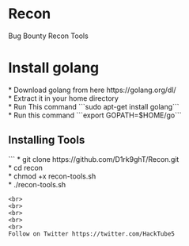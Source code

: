 # Recon
Bug Bounty Recon Tools
<h1>Install golang</h1>
* Download golang from here https://golang.org/dl/ <br>
* Extract it in your home directory <br>
* Run This command ```sudo apt-get install golang``` <br> 
* Run this command ```export GOPATH=$HOME/go``` <br>

<h2>Installing Tools</h2>
```
* git clone https://github.com/D1rk9ghT/Recon.git <br>
* cd recon <br>
* chmod +x recon-tools.sh <br>
* ./recon-tools.sh <br>

```
<br>
<br>
<br>
<br>
<br>
Follow on Twitter https://twitter.com/HackTube5
  

